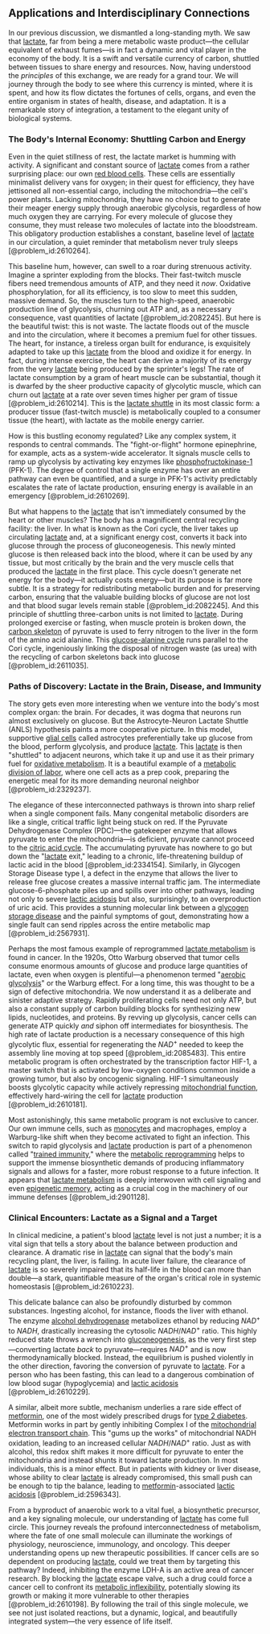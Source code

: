 ## Applications and Interdisciplinary Connections

In our previous discussion, we dismantled a long-standing myth. We saw that [lactate](@article_id:173623), far from being a mere metabolic waste product—the cellular equivalent of exhaust fumes—is in fact a dynamic and vital player in the economy of the body. It is a swift and versatile currency of carbon, shuttled between tissues to share energy and resources. Now, having understood the *principles* of this exchange, we are ready for a grand tour. We will journey through the body to see where this currency is minted, where it is spent, and how its flow dictates the fortunes of cells, organs, and even the entire organism in states of health, disease, and adaptation. It is a remarkable story of integration, a testament to the elegant unity of biological systems.

### The Body's Internal Economy: Shuttling Carbon and Energy

Even in the quiet stillness of rest, the lactate market is humming with activity. A significant and constant source of [lactate](@article_id:173623) comes from a rather surprising place: our own [red blood cells](@article_id:137718). These cells are essentially minimalist delivery vans for oxygen; in their quest for efficiency, they have jettisoned all non-essential cargo, including the mitochondria—the cell's power plants. Lacking mitochondria, they have no choice but to generate their meager energy supply through anaerobic glycolysis, regardless of how much oxygen they are carrying. For every molecule of glucose they consume, they must release two molecules of lactate into the bloodstream. This obligatory production establishes a constant, baseline level of [lactate](@article_id:173623) in our circulation, a quiet reminder that metabolism never truly sleeps [@problem_id:2610264].

This baseline hum, however, can swell to a roar during strenuous activity. Imagine a sprinter exploding from the blocks. Their fast-twitch muscle fibers need tremendous amounts of ATP, and they need it *now*. Oxidative phosphorylation, for all its efficiency, is too slow to meet this sudden, massive demand. So, the muscles turn to the high-speed, anaerobic production line of glycolysis, churning out ATP and, as a necessary consequence, vast quantities of lactate [@problem_id:2082245]. But here is the beautiful twist: this is not waste. The lactate floods out of the muscle and into the circulation, where it becomes a premium fuel for other tissues. The heart, for instance, a tireless organ built for endurance, is exquisitely adapted to take up this [lactate](@article_id:173623) from the blood and oxidize it for energy. In fact, during intense exercise, the heart can derive a majority of its energy from the very [lactate](@article_id:173623) being produced by the sprinter's legs! The rate of lactate consumption by a gram of heart muscle can be substantial, though it is dwarfed by the sheer productive capacity of glycolytic muscle, which can churn out [lactate](@article_id:173623) at a rate over seven times higher per gram of tissue [@problem_id:2610214]. This is the [lactate shuttle](@article_id:163812) in its most classic form: a producer tissue (fast-twitch muscle) is metabolically coupled to a consumer tissue (the heart), with lactate as the mobile energy carrier.

How is this bustling economy regulated? Like any complex system, it responds to central commands. The "fight-or-flight" hormone epinephrine, for example, acts as a system-wide accelerator. It signals muscle cells to ramp up glycolysis by activating key enzymes like [phosphofructokinase-1](@article_id:142661) (PFK-1). The degree of control that a single enzyme has over an entire pathway can even be quantified, and a surge in PFK-1's activity predictably escalates the rate of lactate production, ensuring energy is available in an emergency [@problem_id:2610269].

But what happens to the [lactate](@article_id:173623) that isn't immediately consumed by the heart or other muscles? The body has a magnificent central recycling facility: the liver. In what is known as the Cori cycle, the liver takes up circulating [lactate](@article_id:173623) and, at a significant energy cost, converts it back into glucose through the process of gluconeogenesis. This newly minted glucose is then released back into the blood, where it can be used by any tissue, but most critically by the brain and the very muscle cells that produced the [lactate](@article_id:173623) in the first place. This cycle doesn't generate net energy for the body—it actually costs energy—but its purpose is far more subtle. It is a strategy for redistributing metabolic burden and for preserving carbon, ensuring that the valuable building blocks of glucose are not lost and that blood sugar levels remain stable [@problem_id:2082245]. And this principle of shuttling three-carbon units is not limited to [lactate](@article_id:173623). During prolonged exercise or fasting, when muscle protein is broken down, the [carbon skeleton](@article_id:146081) of pyruvate is used to ferry nitrogen to the liver in the form of the amino acid alanine. This [glucose-alanine cycle](@article_id:170773) runs parallel to the Cori cycle, ingeniously linking the disposal of nitrogen waste (as urea) with the recycling of carbon skeletons back into glucose [@problem_id:2611035].

### Paths of Discovery: Lactate in the Brain, Disease, and Immunity

The story gets even more interesting when we venture into the body's most complex organ: the brain. For decades, it was dogma that neurons run almost exclusively on glucose. But the Astrocyte-Neuron Lactate Shuttle (ANLS) hypothesis paints a more cooperative picture. In this model, supportive [glial cells](@article_id:138669) called astrocytes preferentially take up glucose from the blood, perform glycolysis, and produce [lactate](@article_id:173623). This [lactate](@article_id:173623) is then "shuttled" to adjacent neurons, which take it up and use it as their primary fuel for [oxidative metabolism](@article_id:150762). It is a beautiful example of a [metabolic division of labor](@article_id:198376), where one cell acts as a prep cook, preparing the energetic meal for its more demanding neuronal neighbor [@problem_id:2329237].

The elegance of these interconnected pathways is thrown into sharp relief when a single component fails. Many congenital metabolic disorders are like a single, critical traffic light being stuck on red. If the Pyruvate Dehydrogenase Complex (PDC)—the gatekeeper enzyme that allows pyruvate to enter the mitochondria—is deficient, pyruvate cannot proceed to the [citric acid cycle](@article_id:146730). The accumulating pyruvate has nowhere to go but down the "[lactate](@article_id:173623) exit," leading to a chronic, life-threatening buildup of lactic acid in the blood [@problem_id:2334154]. Similarly, in Glycogen Storage Disease type I, a defect in the enzyme that allows the liver to release free glucose creates a massive internal traffic jam. The intermediate glucose-6-phosphate piles up and spills over into other pathways, leading not only to severe [lactic acidosis](@article_id:149357) but also, surprisingly, to an overproduction of uric acid. This provides a stunning molecular link between a [glycogen storage disease](@article_id:153495) and the painful symptoms of gout, demonstrating how a single fault can send ripples across the entire metabolic map [@problem_id:2567931].

Perhaps the most famous example of reprogrammed [lactate metabolism](@article_id:165118) is found in cancer. In the 1920s, Otto Warburg observed that tumor cells consume enormous amounts of glucose and produce large quantities of lactate, even when oxygen is plentiful—a phenomenon termed "[aerobic glycolysis](@article_id:154570)" or the Warburg effect. For a long time, this was thought to be a sign of defective mitochondria. We now understand it as a deliberate and sinister adaptive strategy. Rapidly proliferating cells need not only ATP, but also a constant supply of carbon building blocks for synthesizing new lipids, nucleotides, and proteins. By revving up glycolysis, cancer cells can generate ATP quickly *and* siphon off intermediates for biosynthesis. The high rate of lactate production is a necessary consequence of this high glycolytic flux, essential for regenerating the $NAD^{+}$ needed to keep the assembly line moving at top speed [@problem_id:2085483]. This entire metabolic program is often orchestrated by the transcription factor HIF-1, a master switch that is activated by low-oxygen conditions common inside a growing tumor, but also by oncogenic signaling. HIF-1 simultaneously boosts glycolytic capacity while actively repressing [mitochondrial function](@article_id:140506), effectively hard-wiring the cell for [lactate](@article_id:173623) production [@problem_id:2610181].

Most astonishingly, this same metabolic program is not exclusive to cancer. Our own immune cells, such as [monocytes](@article_id:201488) and macrophages, employ a Warburg-like shift when they become activated to fight an infection. This switch to rapid glycolysis and [lactate](@article_id:173623) production is part of a phenomenon called "[trained immunity](@article_id:139270)," where the [metabolic reprogramming](@article_id:166766) helps to support the immense biosynthetic demands of producing inflammatory signals and allows for a faster, more robust response to a future infection. It appears that [lactate metabolism](@article_id:165118) is deeply interwoven with cell signaling and even [epigenetic memory](@article_id:270986), acting as a crucial cog in the machinery of our immune defenses [@problem_id:2901128].

### Clinical Encounters: Lactate as a Signal and a Target

In clinical medicine, a patient's blood [lactate](@article_id:173623) level is not just a number; it is a vital sign that tells a story about the balance between production and clearance. A dramatic rise in [lactate](@article_id:173623) can signal that the body's main recycling plant, the liver, is failing. In acute liver failure, the clearance of [lactate](@article_id:173623) is so severely impaired that its half-life in the blood can more than double—a stark, quantifiable measure of the organ's critical role in systemic homeostasis [@problem_id:2610223].

This delicate balance can also be profoundly disturbed by common substances. Ingesting alcohol, for instance, floods the liver with ethanol. The enzyme [alcohol dehydrogenase](@article_id:170963) metabolizes ethanol by reducing $NAD^{+}$ to $NADH$, drastically increasing the cytosolic $NADH/NAD^{+}$ ratio. This highly reduced state throws a wrench into [gluconeogenesis](@article_id:155122), as the very first step—converting lactate *back* to pyruvate—requires $NAD^{+}$ and is now thermodynamically blocked. Instead, the equilibrium is pushed violently in the other direction, favoring the conversion of pyruvate to [lactate](@article_id:173623). For a person who has been fasting, this can lead to a dangerous combination of low blood sugar (hypoglycemia) and [lactic acidosis](@article_id:149357) [@problem_id:2610229].

A similar, albeit more subtle, mechanism underlies a rare side effect of [metformin](@article_id:153613), one of the most widely prescribed drugs for [type 2 diabetes](@article_id:154386). Metformin works in part by gently inhibiting Complex I of the [mitochondrial electron transport chain](@article_id:164818). This "gums up the works" of mitochondrial NADH oxidation, leading to an increased cellular $NADH/NAD^{+}$ ratio. Just as with alcohol, this redox shift makes it more difficult for pyruvate to enter the mitochondria and instead shunts it toward lactate production. In most individuals, this is a minor effect. But in patients with kidney or liver disease, whose ability to clear [lactate](@article_id:173623) is already compromised, this small push can be enough to tip the balance, leading to [metformin](@article_id:153613)-associated [lactic acidosis](@article_id:149357) [@problem_id:2596343].

From a byproduct of anaerobic work to a vital fuel, a biosynthetic precursor, and a key signaling molecule, our understanding of [lactate](@article_id:173623) has come full circle. This journey reveals the profound interconnectedness of metabolism, where the fate of one small molecule can illuminate the workings of physiology, neuroscience, immunology, and oncology. This deeper understanding opens up new therapeutic possibilities. If cancer cells are so dependent on producing [lactate](@article_id:173623), could we treat them by targeting this pathway? Indeed, inhibiting the enzyme LDH-A is an active area of cancer research. By blocking the [lactate](@article_id:173623) escape valve, such a drug could force a cancer cell to confront its [metabolic inflexibility](@article_id:154117), potentially slowing its growth or making it more vulnerable to other therapies [@problem_id:2610198]. By following the trail of this single molecule, we see not just isolated reactions, but a dynamic, logical, and beautifully integrated system—the very essence of life itself.